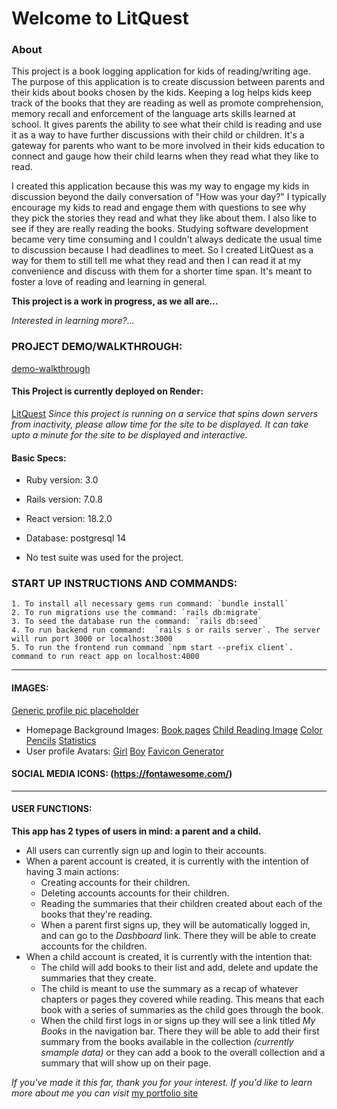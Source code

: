 # Welcome to LitQuest

### About
 This project is a book logging application for kids of reading/writing age. The purpose of this application is to create discussion between parents and their kids about books chosen by the kids. Keeping a log helps kids keep track of the books that they are reading as well as promote comprehension, memory recall and enforcement of the language arts skills learned at school. It gives parents the ability to see what their child is reading and use it as a way to have further discussions with their child or children. It's a gateway for parents who want to be more involved in their kids education to connect and gauge how their child learns when they read what they like to read. 

 I created this application because this was my way to engage my kids in discussion beyond the daily conversation of "How was your day?" I typically encourage my kids to read and engage them with questions to see why they pick the stories they read and what they like about them. I also like to see if they are really reading the books. Studying software development became very time consuming and I couldn't always dedicate the usual time to discussion because I had deadlines to meet. So I created LitQuest as a way for them to still tell me what they read and then I can read it at my convenience and discuss with them for a shorter time span.  It's meant to foster a love of reading and learning in general.

**This project is a work in progress, as we all are...**

*Interested in learning more?...*

### PROJECT DEMO/WALKTHROUGH: 
[demo-walkthrough](https://youtu.be/b4i5j_kFs70)

#### This Project is currently deployed on Render: 
[LitQuest](https://litquest-v2-0.onrender.com/) 
*Since this project is running on a service that spins down servers from inactivity, please allow time for the site to be displayed. It can take upto a minute for the site to be displayed and interactive.*

#### Basic Specs:
* Ruby version: 3.0

* Rails version: 7.0.8

* React version: 18.2.0

* Database: postgresql 14

* No test suite was used for the project. 

### START UP INSTRUCTIONS AND COMMANDS:
    1. To install all necessary gems run command: `bundle install`
    2. To run migrations use the command: `rails db:migrate`
    3. To seed the database run the command: `rails db:seed`
    4. To run backend run command:  `rails s or rails server`. The server will run port 3000 or localhost:3000
    5. To run the frontend run command `npm start --prefix client`. command to run react app on localhost:4000

---

#### IMAGES:
[Generic profile pic placeholder](https://cdn.pixabay.com/photo/2016/08/08/09/17/avatar-1577909_960_720.png)
- Homepage Background Images: 
[Book pages](https://images.unsplash.com/photo-1457369804613-52c61a468e7d?q=80&w=3270&auto=format&fit=crop&ixlib=rb-4.0.3&ixid=M3wxMjA3fDB8MHxwaG90by1wYWdlfHx8fGVufDB8fHx8fA%3D%3D)
[Child Reading Image](https://images.unsplash.com/photo-1599689868384-59cb2b01bb21?q=80&w=1646&auto=format&fit=fill&ixlib=rb-4.0.3&ixid=M3wxMjA3fDB8MHxwaG90by1wYWdlfHx8fGVufDB8fHx8fA==)
[Color Pencils](https://images.unsplash.com/photo-1501349800519-48093d60bde0?q=80&w=1680&auto=format&fit=crop&ixlib=rb-4.0.3&ixid=M3wxMjA3fDB8MHxwaG90by1wYWdlfHx8fGVufDB8fHx8fA==)
[Statistics](https://www.thenationalliteracyinstitute.com/literacy-statistics)
- User profile Avatars:
[Girl](https://img.freepik.com/free-vector/hand-drawn-caricature-illustration_23-2149871987.jpg?size=338&ext=jpg&ga=GA1.1.386372595.1697932800&semt=ais)
[Boy](https://i.pinimg.com/originals/aa/97/48/aa9748f05c476ade5ffcb2cc15643372.png)
[Favicon Generator](https://favicon.io/favicon-generator/)

#### SOCIAL MEDIA ICONS: (https://fontawesome.com/)

---

#### USER FUNCTIONS: 
**This app has 2 types of users in mind: a parent and a child.**
- All users can currently sign up and login to their accounts. 
- When a parent account is created, it is currently with the intention of having 3 main actions: 
    - Creating accounts for their children.
     - Deleting accounts accounts for their children.
    - Reading the summaries that their children created about each of the books that they're reading. 
    - When a parent first signs up, they will be automatically logged in, and can go to the *Dashboard* link. There they will be able to create accounts for the children. 
- When a child account is created, it is currently with the intention that:
    - The child will add books to their list and add, delete and update the summaries that they create.
    - The child is meant to use the summary as a recap of whatever chapters or pages they covered while reading. This means that each book with a series of summaries as the child goes through the book.
    - When the child first logs in or signs up they will see a link titled *My Books* in the navigation bar. There they will be able to add their first summary from the books available in the collection *(currently smample data)* or they can add a book to the overall collection and a summary that will show up on their page. 

*If you've made it this far, thank you for your interest. If you'd like to learn more about me you can visit* [my portfolio site](https://www.ambarindev.com/)